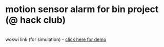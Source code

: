 # motion sensor alarm for bin project (@ hack club)
<br>
wokwi link (for simulation) - <a href="https://wokwi.com/projects/406946992212316161">click here for demo</a>
